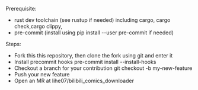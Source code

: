 Prerequisite:

- rust dev toolchain (see rustup if needed) including cargo, cargo check,cargo clippy,
- pre-commit (install using pip install --user pre-commit if needed)

Steps:

- Fork this this repository, then clone the fork using git and enter it
- Install precommit hooks pre-commit install --install-hooks
- Checkout a branch for your contribution git checkout -b my-new-feature
- Push your new feature
- Open an MR at lihe07/bilibili_comics_downloader